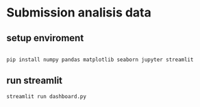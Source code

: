 # Submission analisis data

## setup enviroment
```

pip install numpy pandas matplotlib seaborn jupyter streamlit 
```

## run streamlit
```
streamlit run dashboard.py

```
